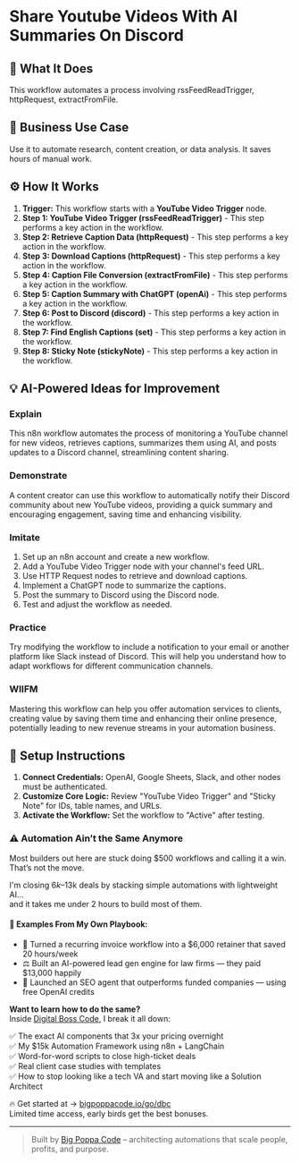 # Share Youtube Videos With AI Summaries On Discord

## 🚀 What It Does
This workflow automates a process involving rssFeedReadTrigger, httpRequest, extractFromFile.

## 💼 Business Use Case
Use it to automate research, content creation, or data analysis. It saves hours of manual work.

## ⚙️ How It Works
1.  **Trigger:** This workflow starts with a **YouTube Video Trigger** node.
2. **Step 1: YouTube Video Trigger (rssFeedReadTrigger)** - This step performs a key action in the workflow.
3. **Step 2: Retrieve Caption Data (httpRequest)** - This step performs a key action in the workflow.
4. **Step 3: Download Captions (httpRequest)** - This step performs a key action in the workflow.
5. **Step 4: Caption File Conversion (extractFromFile)** - This step performs a key action in the workflow.
6. **Step 5: Caption Summary with ChatGPT (openAi)** - This step performs a key action in the workflow.
7. **Step 6: Post to Discord (discord)** - This step performs a key action in the workflow.
8. **Step 7: Find English Captions (set)** - This step performs a key action in the workflow.
9. **Step 8: Sticky Note (stickyNote)** - This step performs a key action in the workflow.

## 💡 AI-Powered Ideas for Improvement
### Explain
This n8n workflow automates the process of monitoring a YouTube channel for new videos, retrieves captions, summarizes them using AI, and posts updates to a Discord channel, streamlining content sharing.

### Demonstrate
A content creator can use this workflow to automatically notify their Discord community about new YouTube videos, providing a quick summary and encouraging engagement, saving time and enhancing visibility.

### Imitate
1. Set up an n8n account and create a new workflow.
2. Add a YouTube Video Trigger node with your channel's feed URL.
3. Use HTTP Request nodes to retrieve and download captions.
4. Implement a ChatGPT node to summarize the captions.
5. Post the summary to Discord using the Discord node.
6. Test and adjust the workflow as needed.

### Practice
Try modifying the workflow to include a notification to your email or another platform like Slack instead of Discord. This will help you understand how to adapt workflows for different communication channels.

### WIIFM
Mastering this workflow can help you offer automation services to clients, creating value by saving them time and enhancing their online presence, potentially leading to new revenue streams in your automation business.

## 🔧 Setup Instructions
1. **Connect Credentials:** OpenAI, Google Sheets, Slack, and other nodes must be authenticated.
2. **Customize Core Logic:** Review "YouTube Video Trigger" and "Sticky Note" for IDs, table names, and URLs.
3. **Activate the Workflow:** Set the workflow to "Active" after testing.

### ⚠️ Automation Ain’t the Same Anymore

Most builders out here are stuck doing $500 workflows and calling it a win.  
That’s not the move.  

I'm closing $6k–$13k deals by stacking simple automations with lightweight AI...  
and it takes me under 2 hours to build most of them.

#### 🧠 Examples From My Own Playbook:
- 🔁 Turned a recurring invoice workflow into a $6,000 retainer that saved 20 hours/week  
- ⚖️ Built an AI-powered lead gen engine for law firms — they paid $13,000 happily  
- 🚀 Launched an SEO agent that outperforms funded companies — using free OpenAI credits  

**Want to learn how to do the same?**  
Inside [Digital Boss Code](https://bigpoppacode.io/go/dbc), I break it all down:

✅ The exact AI components that 3x your pricing overnight  
✅ My $15k Automation Framework using n8n + LangChain  
✅ Word-for-word scripts to close high-ticket deals  
✅ Real client case studies with templates  
✅ How to stop looking like a tech VA and start moving like a Solution Architect  

🔥 Get started at → [bigpoppacode.io/go/dbc](https://bigpoppacode.io/go/dbc)  
Limited time access, early birds get the best bonuses.

---
> Built by [Big Poppa Code](https://bigpoppacode.io) – architecting automations that scale people, profits, and purpose.
